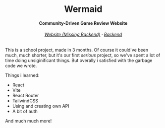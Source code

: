 <h1 align="center">Wermaid</h1>

<h4 align="center">Community-Driven Game Review Website<br/></h4>

<h6 align="center">
  <a href="https://opiskelija16.amiskoodari.fi">Website (Missing Backend)</a>
  ·
  <a href="https://github.com/Nanokerb/Wermaid-Backend">Backend</a>
</h6>

This is a school project, made in 3 months. Of course it could've been much, much shorter, but it's our first _serious_ project, so we've spent a lot of time doing unsiginificant things. But overally i satisfied with the garbage code we wrote.

Things i learned:
- React
- Vite
- React Router
- TailwindCSS
- Using and creating own API
- A bit of auth

And much much more!
